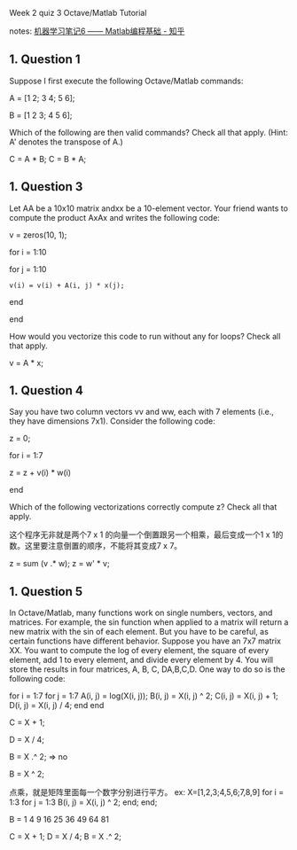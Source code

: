 Week 2 quiz 3 Octave/Matlab Tutorial

notes: [机器学习笔记6 —— Matlab编程基础 - 知乎](https://zhuanlan.zhihu.com/p/32300438)


1\. Question 1
--------------

Suppose I first execute the following Octave/Matlab commands:


A = [1 2; 3 4; 5 6];

B = [1 2 3; 4 5 6];

Which of the following are then valid commands? Check all that apply. (Hint: A' denotes the transpose of A.)

C = A * B;
C = B * A;


1\. Question 3
--------------
Let AA be a 10x10 matrix andxx be a 10-element vector. Your friend wants to compute the product AxAx and writes the following code:

v = zeros(10, 1);

for i = 1:10

  for j = 1:10

    v(i) = v(i) + A(i, j) * x(j);

  end

end

How would you vectorize this code to run without any for loops? Check all that apply.

v = A * x;


1\. Question 4
--------------

Say you have two column vectors vv and ww, each with 7 elements (i.e., they have dimensions 7x1). Consider the following code:

z = 0;

for i = 1:7

  z = z + v(i) * w(i)

end

Which of the following vectorizations correctly compute z? Check all that apply.

这个程序无非就是两个7 x 1 的向量一个倒置跟另一个相乘，最后变成一个1 x 1的数。这里要注意倒置的顺序，不能将其变成7 x 7。

z = sum (v .* w);
z = w' * v;



1\. Question 5
--------------

In Octave/Matlab, many functions work on single numbers, vectors, and matrices. For example, the sin function when applied to a matrix will return a new matrix with the sin of each element. But you have to be careful, as certain functions have different behavior. Suppose you have an 7x7 matrix XX. You want to compute the log of every element, the square of every element, add 1 to every element, and divide every element by 4. You will store the results in four matrices, A, B, C, DA,B,C,D. One way to do so is the following code:





for i = 1:7
  for j = 1:7
    A(i, j) = log(X(i, j));
    B(i, j) = X(i, j) ^ 2;
    C(i, j) = X(i, j) + 1;
    D(i, j) = X(i, j) / 4;
  end
end


C = X + 1;

D = X / 4;

B = X .^ 2; => no 

B = X ^ 2;

点乘，就是矩阵里面每一个数字分别进行平方。
ex: 
X=[1,2,3;4,5,6;7,8,9]
for i = 1:3
  for j = 1:3
    B(i, j) = X(i, j) ^ 2;
  end;
end;

B =
     1     4     9
    16    25    36
    49    64    81
    
C = X + 1;
D = X / 4;
B = X .^ 2;

    

